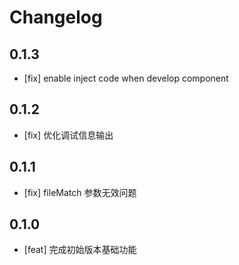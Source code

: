 # Changelog

## 0.1.3

- [fix] enable inject code when develop component

## 0.1.2

- [fix] 优化调试信息输出

## 0.1.1

- [fix] fileMatch 参数无效问题

## 0.1.0

- [feat] 完成初始版本基础功能